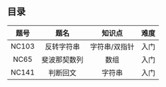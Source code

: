 ## 目录

|                             题号                             |                             题名                             |                            知识点                            |                             难度                             |
| :----------------------------------------------------------: | :----------------------------------------------------------: | :----------------------------------------------------------: | :----------------------------------------------------------: |
| <a href="../NC/NC103/topic.md" style="text-decoration:none">NC103</a> | <a href="../NC/NC103/topic.md" style="text-decoration:none">反转字符串</a> | <a href="./String.md" style="text-decoration:none">字符串</a>/<a href="./Double-pointer.md" style="text-decoration:none">双指针</a> | <a href="./Introduction.md" style="text-decoration:none">入门</a> |
| <a href="../NC/NC65/topic.md" style="text-decoration:none">NC65</a> | <a href="../NC/NC65/topic.md" style="text-decoration:none">斐波那契数列</a> |  <a href="./Array.md" style="text-decoration:none">数组</a>  | <a href="./Introduction.md" style="text-decoration:none">入门</a> |
| <a href="../NC/NC141/topic.md" style="text-decoration:none">NC141</a> | <a href="../NC/NC141/topic.md" style="text-decoration:none">判断回文</a> | <a href="./String.md" style="text-decoration:none">字符串</a> | <a href="./Introduction.md" style="text-decoration:none">入门</a> |

